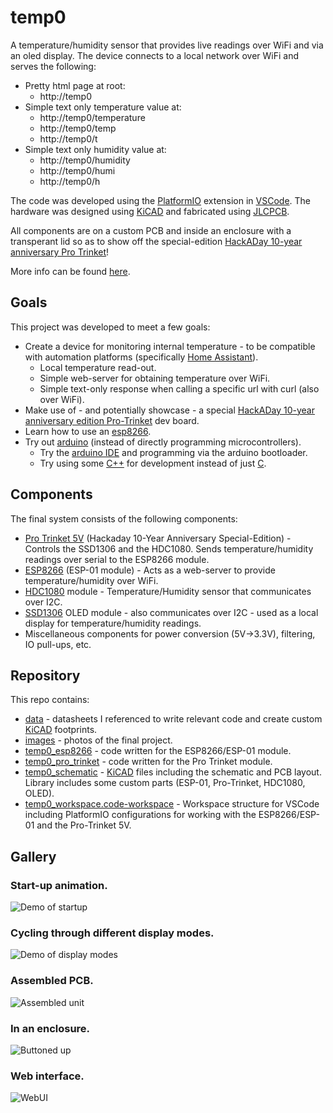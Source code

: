 # temp0
A temperature/humidity sensor that provides live readings over WiFi and via an oled display.
The device connects to a local network over WiFi and serves the following:
- Pretty html page at root:
	- http://temp0
- Simple text only temperature value at:
	- http://temp0/temperature
	- http://temp0/temp
	- http://temp0/t
- Simple text only humidity value at:
	- http://temp0/humidity
	- http://temp0/humi
	- http://temp0/h

The code was developed using the [PlatformIO][link_web_platformio] extension in [VSCode][link_web_vscode].  The hardware was designed using [KiCAD][link_web_kicad] and fabricated using [JLCPCB][link_web_jlcpcb].

All components are on a custom PCB and inside an enclosure with a transperant lid so as to show off the special-edition [HackADay 10-year anniversary Pro Trinket][link_web_hackaday_pro_trinket]!

More info can be found [here][link_clews_projects_temp0].

## Goals
This project was developed to meet a few goals:
- Create a device for monitoring internal temperature - to be compatible with automation platforms (specifically [Home Assistant][link_web_home_assistant]).
	- Local temperature read-out.
	- Simple web-server for obtaining temperature over WiFi.
	- Simple text-only response when calling a specific url with curl (also over WiFi). 
- Make use of - and potentially showcase - a special [HackADay 10-year anniversary edition Pro-Trinket][link_web_hackaday_pro_trinket] dev board.
- Learn how to use an [esp8266][link_web_esp8266].
- Try out [arduino][link_web_arduino] (instead of directly programming microcontrollers).
	- Try the [arduino IDE][link_web_arduino_ide] and programming via the arduino bootloader.
	- Try using some [C++][link_wiki_c++] for development instead of just [C][link_wiki_c].

## Components
The final system consists of the following components:
- [Pro Trinket 5V][link_repo_data_pro_trinket] (Hackaday 10-Year Anniversary Special-Edition) - Controls the SSD1306 and the HDC1080. Sends temperature/humidity readings over serial to the ESP8266 module.
- [ESP8266][link_repo_data_esp8266] (ESP-01 module) - Acts as a web-server to provide temperature/humidity over WiFi.
- [HDC1080][link_repo_data_hdc1080] module - Temperature/Humidity sensor that communicates over I2C.
- [SSD1306][link_repo_data_ssd1306] OLED module - also communicates over I2C - used as a local display for temperature/humidity readings.
- Miscellaneous components for power conversion (5V->3.3V), filtering, IO pull-ups, etc.

## Repository
This repo contains:
- [data][link_repo_temp0_data] - datasheets I referenced to write relevant code and create custom [KiCAD][link_web_kicad] footprints.
- [images][link_repo_temp0_images] - photos of the final project.
- [temp0_esp8266][link_repo_temp0_esp8266] - code written for the ESP8266/ESP-01 module.
- [temp0_pro_trinket][link_repo_temp0_pro_trinket] - code written for the Pro Trinket module.
- [temp0_schematic][link_repo_temp0_schematic] - [KiCAD][link_web_kicad] files including the schematic and PCB layout.  Library includes some custom parts (ESP-01, Pro-Trinket, HDC1080, OLED).
- [temp0_workspace.code-workspace][link_repo_temp0_workspace] - Workspace structure for VSCode including PlatformIO configurations for working with the ESP8266/ESP-01 and the Pro-Trinket 5V.

## Gallery
### Start-up animation.
![Demo of startup][image_temp0_demo_startup]

### Cycling through different display modes.
![Demo of display modes][image_temp0_demo_modes]

### Assembled PCB.
![Assembled unit][image_temp0_assembled]

### In an enclosure.
![Buttoned up][image_temp0_complete]

### Web interface.
![WebUI][image_temp0_webui]


[link_clews_projects_temp0]:https://clews.pro/projects/temp0.php

[link_repo_temp0_data]:/data
[link_repo_data_esp8266]:/data/esp8266_pinout.png
[link_repo_data_hdc1080]:/data/hdc1080_i2c_temperature_humidity_sensor.pdf
[link_repo_data_pro_trinket]:/data/pro_trinket_5V_pinout.jpeg
[link_repo_data_ssd1306]:/data/ssd1306_oled_driver.pdf

[link_repo_temp0_esp8266]:/temp0_esp8266
[link_repo_temp0_images]:/images
[link_repo_temp0_pro_trinket]:/temp0_pro_trinket
[link_repo_temp0_schematic]:/temp0_schematic
[link_repo_temp0_workspace]:/temp0_workspace.code-workspace

[link_web_arduino]:https://www.arduino.cc/
[link_web_arduino_ide]:https://www.arduino.cc/en/Main/Software
[link_web_esp8266]:http://esp8266.net/
[link_web_hackaday_pro_trinket]:https://hackaday.com/2014/10/10/10th-anniversary-trinket-pro-now-in-the-hackaday-store/
[link_web_home_assistant]:https://www.home-assistant.io/
[link_web_jlcpcb]:https://jlcpcb.com/
[link_web_kicad]:https://kicad-pcb.org/
[link_web_platformio]:https://platformio.org/
[link_web_vscode]:https://code.visualstudio.com/

[link_wiki_c]:https://en.wikipedia.org/wiki/C_(programming_language)
[link_wiki_c++]:https://en.wikipedia.org/wiki/C%2B%2B

[image_temp0_assembled]:/images/temp0_assembled.jpg
[image_temp0_complete]:/images/temp0_complete.jpg
[image_temp0_demo_modes]:/images/temp0_demo_modes.gif
[image_temp0_demo_startup]:/images/temp0_demo_startup.gif
[image_temp0_webui]:/images/temp0_webui.png